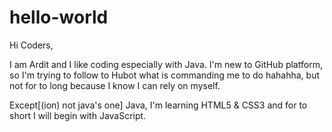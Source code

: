 # hello-world

Hi Coders,

I am Ardit and I like coding especially with Java. I'm new to GitHub platform, so I'm trying to
follow to Hubot what is commanding me to do hahahha, but not for to long because I know I can rely on myself.

Except[(ion) not java's one] Java, I'm learning HTML5 & CSS3 and for to short I will begin with JavaScript.
